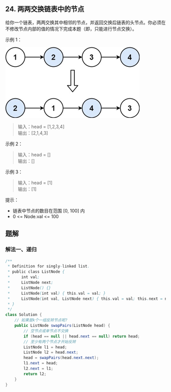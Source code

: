 ## 24. 两两交换链表中的节点

给你一个链表，两两交换其中相邻的节点，并返回交换后链表的头节点。你必须在不修改节点内部的值的情况下完成本题（即，只能进行节点交换）。

 

示例 1：

![sw1](./figs/swap_ex1.jpg)

>输入：head = [1,2,3,4]  
>输出：[2,1,4,3]  


示例 2：

>输入：head = []  
>输出：[]  


示例 3：

>输入：head = [1]  
>输出：[1]  
 

提示：

- 链表中节点的数目在范围 [0, 100] 内
- 0 <= Node.val <= 100


## 题解

### 解法一、递归

```java
/**
 * Definition for singly-linked list.
 * public class ListNode {
 *     int val;
 *     ListNode next;
 *     ListNode() {}
 *     ListNode(int val) { this.val = val; }
 *     ListNode(int val, ListNode next) { this.val = val; this.next = next; }
 * }
 */
class Solution {
    // 如果是k个一组反转节点呢?
    public ListNode swapPairs(ListNode head) {
        // 空节点或单节点不交换
        if (head == null || head.next == null) return head;
        // 至少有两个节点才开始反转
        ListNode l1 = head;
        ListNode l2 = head.next;
        head = swapPairs(head.next.next);
        l1.next = head;
        l2.next = l1;
        return l2;
    }
}
```